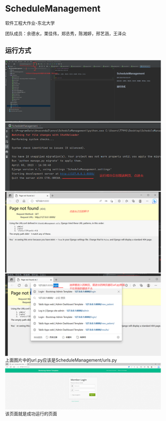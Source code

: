 # ScheduleManagement
软件工程大作业-东北大学

团队成员：余德水，栗佳伟，郑丞秀，陈湘婷，邢艺涵，王泽众

## 运行方式
![img.png](img.png)
![img_1.png](img_1.png)
![img_2.png](img_2.png)
![img_3.png](img_3.png)
上面图片中的url.py应该是ScheduleManagement/urls.py
![img_4.png](img_4.png)
该页面就是成功运行的页面
